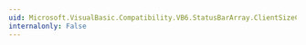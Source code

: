 ```yaml
---
uid: Microsoft.VisualBasic.Compatibility.VB6.StatusBarArray.ClientSizeChanged
internalonly: False
---
```

